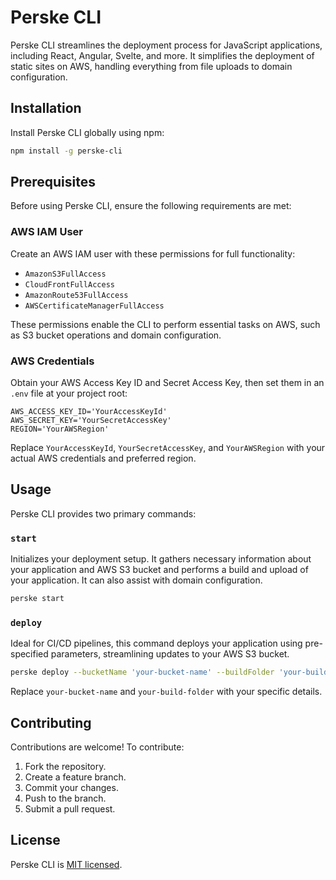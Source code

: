 
# Perske CLI

Perske CLI streamlines the deployment process for JavaScript applications, including React, Angular, Svelte, and more. It simplifies the deployment of static sites on AWS, handling everything from file uploads to domain configuration.

## Installation

Install Perske CLI globally using npm:

```bash
npm install -g perske-cli
```

## Prerequisites

Before using Perske CLI, ensure the following requirements are met:

### AWS IAM User
Create an AWS IAM user with these permissions for full functionality:
- `AmazonS3FullAccess`
- `CloudFrontFullAccess`
- `AmazonRoute53FullAccess`
- `AWSCertificateManagerFullAccess`

These permissions enable the CLI to perform essential tasks on AWS, such as S3 bucket operations and domain configuration.

### AWS Credentials
Obtain your AWS Access Key ID and Secret Access Key, then set them in an `.env` file at your project root:

```env
AWS_ACCESS_KEY_ID='YourAccessKeyId'
AWS_SECRET_KEY='YourSecretAccessKey'
REGION='YourAWSRegion'
```

Replace `YourAccessKeyId`, `YourSecretAccessKey`, and `YourAWSRegion` with your actual AWS credentials and preferred region.

## Usage

Perske CLI provides two primary commands:

### `start`
Initializes your deployment setup. It gathers necessary information about your application and AWS S3 bucket and performs a build and upload of your application. It can also assist with domain configuration.

```bash
perske start
```

### `deploy`
Ideal for CI/CD pipelines, this command deploys your application using pre-specified parameters, streamlining updates to your AWS S3 bucket.

```bash
perske deploy --bucketName 'your-bucket-name' --buildFolder 'your-build-folder'
```

Replace `your-bucket-name` and `your-build-folder` with your specific details.

## Contributing

Contributions are welcome! To contribute:
1. Fork the repository.
2. Create a feature branch.
3. Commit your changes.
4. Push to the branch.
5. Submit a pull request.

## License

Perske CLI is [MIT licensed](LICENSE).
